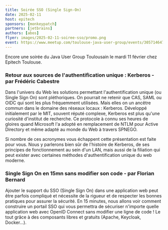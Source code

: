 ```yaml
---
title: Soirée SSO (Single Sign-On)
date: 2025-02-11
host: epitech
sponsors: [monkeypatch]
partners: [jetbrains]
authors: [abos]
flyer: images/2025-02-11-soiree-sso/promo.png
event: https://www.meetup.com/toulouse-java-user-group/events/305714647
---
```


Encore une soirée du Java User Group Toulousain le mardi 11 février chez Epitech Toulouse.

### Retour aux sources de l'authentification unique : Kerberos - par Frédéric Cabestre

Dans l'univers du Web les solutions permettant l'authentification unique (ou Single Sign On) sont pléthoriques. On pourrait ne retenir que CAS, SAML ou OIDC qui sont les plus fréquemment utilisées. Mais elles on un ancêtre commun dans le domaine des réseaux locaux : Kerberos. Développé initialement par le MIT, souvent réputé complexe, Kerberos est plus qu'une curiosité d'institut de recherche. Ce protocole à connu ses heures de gloires quand Microsoft l'a adopté en remplacement de NTLM pour Active Directory et même adapté au monde du Web à travers SPNEGO.

Si nombre de ces acronymes vous échappent cette présentation est faite pour vous. Nous y parlerons bien sûr de l'histoire de Kerberos, de ses principes de fonctionnement au sein d'un LAN, mais aussi de la filiation qui peut exister avec certaines méthodes d'authentification unique du web moderne.

### Single Sign On en 15mn sans modifier son code - par Florian Bernard

Ajouter le support du SSO (Single Sign On) dans une application web peut être parfois compliqué et nécessite de la rigueur et de respecter les bonnes pratiques pour assurer la sécurité. En 15 minutes, nous allons voir comment construire un portail SSO qui vous permettra de sécuriser n'importe quelle application web avec OpenID Connect sans modifier une ligne de code ! Le tout grâce à des composants libres et gratuits (Apache, Keycloak, Docker...).
